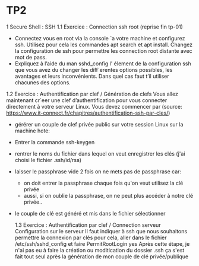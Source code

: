 # TP2
1 Secure Shell : SSH
1.1 Exercice : Connection ssh root (reprise fin tp-01)
- Connectez vous en root via la console `a votre machine et configurez ssh. Utilisez pour cela les
commandes apt search et apt install. Changez la configuration de ssh pour permettre les
connection root distante avec mot de pass.
- Expliquez à l’aide du man sshd_config l' élement de la configuration ssh que vous avez du
changer les diff´erentes options possibles, les avantages et leurs inconvénients. Dans quel cas faut
t’il utiliser chacunes des options.

1.2 Exercice : Authentification par clef / Génération de clefs
Vous allez maintenant cr´eer une clef d’authentification pour vous connecter directement à votre
serveur Linux. Vous devez commencer par (source: https://www.it-connect.fr/chapitres/authentification-ssh-par-cles/)
- gérérer un couple de clef privée public sur votre session Linux sur la machine hote:
- Entrer la commande ssh-keygen
- rentrer le noms du fichier dans lequel on veut enregistrer les clés (j'ai choisi le fichier .ssh/id/rsa)
- laisser le passphrase vide 2 fois on ne mets pas de passphrase car:
  -  on doit entrer la passphrase chaque fois qu'on veut utilisez la clé privée
  -  aussi, si on oublie la passphrase, on ne peut plus accéder à notre clé privée..
- le couple de clé est généré et mis dans le fichier sélectionner

  1.3 Exercice : Authentification par clef / Connection serveur
Configuration sur le serveur
Il faut indiquer à ssh que nous souhaitons permettre la connexion par clés pour cela, aller dans le fichier /etc/ssh/sshd_config et faire PermitRootLogin yes
Après cette étape, je n'ai pas eu à faire la création ou moditication du dossier .ssh ça s'est fait tout seul après la génération de mon couple de clé privée/publique

